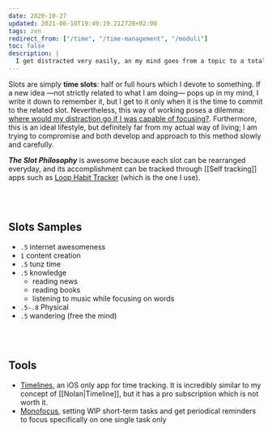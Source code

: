 ```yaml
---
date: 2020-10-27
updated: 2021-06-10T19:49:19.212728+02:00
tags: zen
redirect_from: ["/time", "/time-management", "/moduli"]
toc: false
description: |
  I get distracted very easily, an my mind goes from a topic to a totally different one in no time. While this can be a great quality to be creative (not so much, in the end), it is a very stressful, time-consuming and unproductive lifestyle. This is why I conceived slots.
---
```

Slots are simply **time slots**: half or full hours which I devote to something. If a new idea —not strictly related to what I am doing— pops up in my mind, I write it down to remember it, but I get to it only when it is the time to commit to the related slot. Nevertheless, this way of working poses a dilemma: [where would my distraction go if I was capable of focusing?](/distrazione 'Sconnesso: Dove andrebbe la mia distrazione se mi concentrassi?'). Furthermore, this is an ideal lifestyle, but definitely far from my actual way of living; I am trying to compromise and both develop and approach to this method slowly and carefully.

***The Slot Philosophy*** is awesome because each slot can be rearranged everyday, and its accomplishment can be tracked through [[Self tracking]] apps such as [Loop Habit Tracker](https://loophabits.org "Loop Habits official website") (which is the one I use).

<br>
<br>

## Slots Samples

- `.5` internet awesomeness
- `1` content creation
- `.5` tunz time
- `.5` knowledge
	- reading news
	- reading books
	- listening to music while focusing on words
- `.5-.8` Physical
- `.5` wandering (free the mind)

<br>
<br>

## Tools

- [Timelines](https://timelines.app/ 'Timelines App'), an iOS only app for time tracking. It is incredibly similar to my concept of [[Nolan|Timeline]], but it has a pro subscription which is not worth it.
- [Monofocus](https://monofocus.app/ 'Monofocus'), setting WIP short-term tasks and get periodical reminders to focus specifically on one single task only